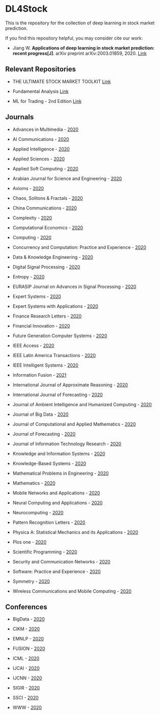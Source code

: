 # DL4Stock
This is the repository for the collection of deep learning in stock market prediction.

If you find this repository helpful, you may consider cite our work:
* Jiang W. <b>Applications of deep learning in stock market prediction: recent progress[J]</b>. arXiv preprint arXiv:2003.01859, 2020. [Link](https://arxiv.org/abs/2003.01859)

## Relevant Repositories
* THE ULTIMATE STOCK MARKET TOOLKIT [Link](https://github.com/ckz8780/market-toolkit)

* Fundamental Analysis [Link](https://github.com/JerBouma/FundamentalAnalysis)

* ML for Trading - 2nd Edition [Link](https://github.com/PacktPublishing/Machine-Learning-for-Algorithmic-Trading-Second-Edition)

## Journals
* Advances in Multimedia - [2020](https://github.com/jwwthu/DL4Stock/blob/master/2020/Journals/AM.md)

* AI Communications - [2020](https://github.com/jwwthu/DL4Stock/blob/master/2020/Journals/AI-Communications.md)

* Applied Intelligence - [2020](https://github.com/jwwthu/DL4Stock/blob/master/2020/Journals/AI.md)

* Applied Sciences - [2020](https://github.com/jwwthu/DL4Stock/blob/master/2020/Journals/AS.md)

* Applied Soft Computing - [2020](https://github.com/jwwthu/DL4Stock/blob/master/2020/Journals/ASC.md)

* Arabian Journal for Science and Engineering - [2020](https://github.com/jwwthu/DL4Stock/blob/master/2020/Journals/AJSE.md)

* Axioms - [2020](https://github.com/jwwthu/DL4Stock/blob/master/2020/Journals/Axioms.md)

* Chaos, Solitons & Fractals - [2020](https://github.com/jwwthu/DL4Stock/blob/master/2020/Journals/CSF.md)

* China Communications - [2020](https://github.com/jwwthu/DL4Stock/blob/master/2020/Journals/CC.md)

* Complexity - [2020](https://github.com/jwwthu/DL4Stock/blob/master/2020/Journals/Complexity.md)

* Computational Economics - [2020](https://github.com/jwwthu/DL4Stock/blob/master/2020/Journals/CE.md)

* Computing - [2020](https://github.com/jwwthu/DL4Stock/blob/master/2020/Journals/Computing.md)

* Concurrency and Computation: Practice and Experience - [2020](https://github.com/jwwthu/DL4Stock/blob/master/2020/Journals/CAC.md)

* Data & Knowledge Engineering - [2020](https://github.com/jwwthu/DL4Stock/blob/master/2020/Journals/DKE.md)

* Digital Signal Processing - [2020](https://github.com/jwwthu/DL4Stock/blob/master/2020/Journals/DSP.md)

* Entropy - [2020](https://github.com/jwwthu/DL4Stock/blob/master/2020/Journals/Entropy.md)

* EURASIP Journal on Advances in Signal Processing - [2020](https://github.com/jwwthu/DL4Stock/blob/master/2020/Journals/EURASIP-JASP.md)

* Expert Systems - [2020](https://github.com/jwwthu/DL4Stock/blob/master/2020/Journals/ES.md)

* Expert Systems with Applications - [2020](https://github.com/jwwthu/DL4Stock/blob/master/2020/Journals/ESWA.md)

* Finance Research Letters - [2020](https://github.com/jwwthu/DL4Stock/blob/master/2020/Journals/FRL.md)

* Financial Innovation - [2020](https://github.com/jwwthu/DL4Stock/blob/master/2020/Journals/FI.md)

* Future Generation Computer Systems - [2020](https://github.com/jwwthu/DL4Stock/blob/master/2020/Journals/FGCS.md)

* IEEE Access - [2020](https://github.com/jwwthu/DL4Stock/blob/master/2020/Journals/Access.md)

* IEEE Latin America Transactions - [2020](https://github.com/jwwthu/DL4Stock/blob/master/2020/Journals/IEEE-LAT.md)

* IEEE Intelligent Systems - [2020](https://github.com/jwwthu/DL4Stock/blob/master/2020/Journals/IEEE-IS.md)

* Information Fusion - [2021](https://github.com/jwwthu/DL4Stock/blob/master/2021/Journals/IF.md)

* International Journal of Approximate Reasoning - [2020](https://github.com/jwwthu/DL4Stock/blob/master/2020/Journals/IJAR.md)

* International Journal of Forecasting - [2020](https://github.com/jwwthu/DL4Stock/blob/master/2020/Journals/IJF.md)

* Journal of Ambient Intelligence and Humanized Computing - [2020](https://github.com/jwwthu/DL4Stock/blob/master/2020/Journals/JAIHC.md)

* Journal of Big Data - [2020](https://github.com/jwwthu/DL4Stock/blob/master/2020/Journals/JBD.md)

* Journal of Computational and Applied Mathematics - [2020](https://github.com/jwwthu/DL4Stock/blob/master/2020/Journals/JCAM.md)

* Journal of Forecasting - [2020](https://github.com/jwwthu/DL4Stock/blob/master/2020/Journals/JF.md)

* Journal of Information Technology Research - [2020](https://github.com/jwwthu/DL4Stock/blob/master/2020/Journals/JITR.md)

* Knowledge and Information Systems - [2020](https://github.com/jwwthu/DL4Stock/blob/master/2020/Journals/KAIS.md)

* Knowledge-Based Systems - [2020](https://github.com/jwwthu/DL4Stock/blob/master/2020/Journals/KBS.md)

* Mathematical Problems in Engineering - [2020](https://github.com/jwwthu/DL4Stock/blob/master/2020/Journals/MPE.md)

* Mathematics - [2020](https://github.com/jwwthu/DL4Stock/blob/master/2020/Journals/Mathematics.md)

* Mobile Networks and Applications - [2020](https://github.com/jwwthu/DL4Stock/blob/master/2020/Journals/MNA.md)

* Neural Computing and Applications - [2020](https://github.com/jwwthu/DL4Stock/blob/master/2020/Journals/NCA.md)

* Neurocomputing - [2020](https://github.com/jwwthu/DL4Stock/blob/master/2020/Journals/Neurocomputing.md)

* Pattern Recognition Letters - [2020](https://github.com/jwwthu/DL4Stock/blob/master/2020/Journals/PRL.md)

* Physica A: Statistical Mechanics and its Applications - [2020](https://github.com/jwwthu/DL4Stock/blob/master/2020/Journals/PhysicaA.md)

* Plos one - [2020](https://github.com/jwwthu/DL4Stock/blob/master/2020/Journals/PONE.md)

* Scientific Programming - [2020](https://github.com/jwwthu/DL4Stock/blob/master/2020/Journals/SP.md)

* Security and Communication Networks - [2020](https://github.com/jwwthu/DL4Stock/blob/master/2020/Journals/SCN.md)

* Software: Practice and Experience - [2020](https://github.com/jwwthu/DL4Stock/blob/master/2020/Journals/SPE.md)

* Symmetry - [2020](https://github.com/jwwthu/DL4Stock/blob/master/2020/Journals/Symmetry.md)

* Wireless Communications and Mobile Computing - [2020](https://github.com/jwwthu/DL4Stock/blob/master/2020/Journals/WCMC.md)

## Conferences
* BigData - [2020](https://github.com/jwwthu/DL4Stock/blob/master/2020/Conferences/BigData.md)

* CIKM - [2020](https://github.com/jwwthu/DL4Stock/blob/master/2020/Conferences/CIKM.md)

* EMNLP - [2020](https://github.com/jwwthu/DL4Stock/blob/master/2020/Conferences/EMNLP.md)

* FUSION - [2020](https://github.com/jwwthu/DL4Stock/blob/master/2020/Conferences/FUSION.md)

* ICML - [2020](https://github.com/jwwthu/DL4Stock/blob/master/2020/Conferences/ICML.md)

* IJCAI - [2020](https://github.com/jwwthu/DL4Stock/blob/master/2020/Conferences/IJCAI.md)

* IJCNN - [2020](https://github.com/jwwthu/DL4Stock/blob/master/2020/Conferences/IJCNN.md)

* SIGIR - [2020](https://github.com/jwwthu/DL4Stock/blob/master/2020/Conferences/SIGIR.md)

* SSCI - [2020](https://github.com/jwwthu/DL4Stock/blob/master/2020/Conferences/SSCI.md)

* WWW - [2020](https://github.com/jwwthu/DL4Stock/blob/master/2020/Conferences/WWW.md)